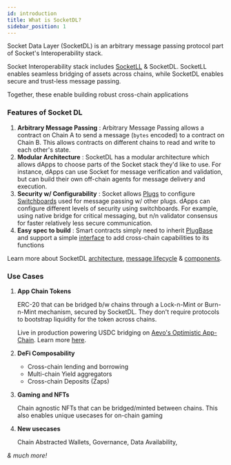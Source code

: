 ```yaml
---
id: introduction
title: What is SocketDL?
sidebar_position: 1
---
```


Socket Data Layer (SocketDL) is an arbitrary message passing protocol part of Socket's Interoperability stack.

Socket Interoperability stack includes [SocketLL](https://docs.socket.tech/socket-overview/what-is-socket) & SocketDL. SocketLL enables seamless bridging of assets across chains, while SocketDL enables secure and trust-less message passing.

Together, these enable building robust cross-chain applications

### Features of Socket DL

1. **Arbitrary Message Passing** : Arbitrary Message Passing allows a contract on Chain A to send a message (`bytes` encoded) to a contract on Chain B. This allows contracts on different chains to read and write to each other's state.
2. **Modular Architecture** : SocketDL has a modular architecture which allows dApps to choose parts of the Socket stack they'd like to use. For instance, dApps can use Socket for message verification and validation, but can build their own off-chain agents for message delivery and execution.
3. **Security w/ Configurability** : Socket allows [Plugs](./Learn/Components/Plugs.md) to configure [Switchboards](./Learn/Components/Switchboards.md) used for message passing w/ other plugs. dApps can configure different levels of security using switchboards. For example, using native bridge for critical messaging, but n/n validator consensus for faster relatively less secure communication.
4. **Easy spec to build** : Smart contracts simply need to inherit [PlugBase](https://github.com/SocketDotTech/socketDL-examples/blob/main/src/base/PlugBase.sol) and support a simple [interface](./dev-resources/Interfaces/IPlug.md) to add cross-chain capabilities to its functions

Learn more about SocketDL [architecture](./Learn/protocol-architecture.md), [message lifecycle](./Learn/lifecycle.md) & [components](./Learn/Components/_category_.json).

### Use Cases

1. **App Chain Tokens**

   ERC-20 that can be bridged b/w chains through a Lock-n-Mint or Burn-n-Mint mechanism, secured by SocketDL. They don't require protocols to bootstrap liquidity for the token across chains.

   Live in production powering USDC bridging on [Aevo's Optimistic App-Chain](https://mirror.xyz/0x6FD2bd90D50eDEe139103454116F252f6F5eC928/s602ukNdxwBkr9imWWO2MBgzpNny0O1ews_Nev75ppM). Learn more [here](https://github.com/SocketDotTech/app-chain-token).

2. **DeFi Composability**

   - Cross-chain lending and borrowing
   - Multi-chain Yield aggregators
   - Cross-chain Deposits (Zaps)

3. **Gaming and NFTs**

   Chain agnostic NFTs that can be bridged/minted between chains. This also enables unique usecases for on-chain gaming

4. **New usecases**

   Chain Abstracted Wallets, Governance, Data Availability,

_& much more!_
